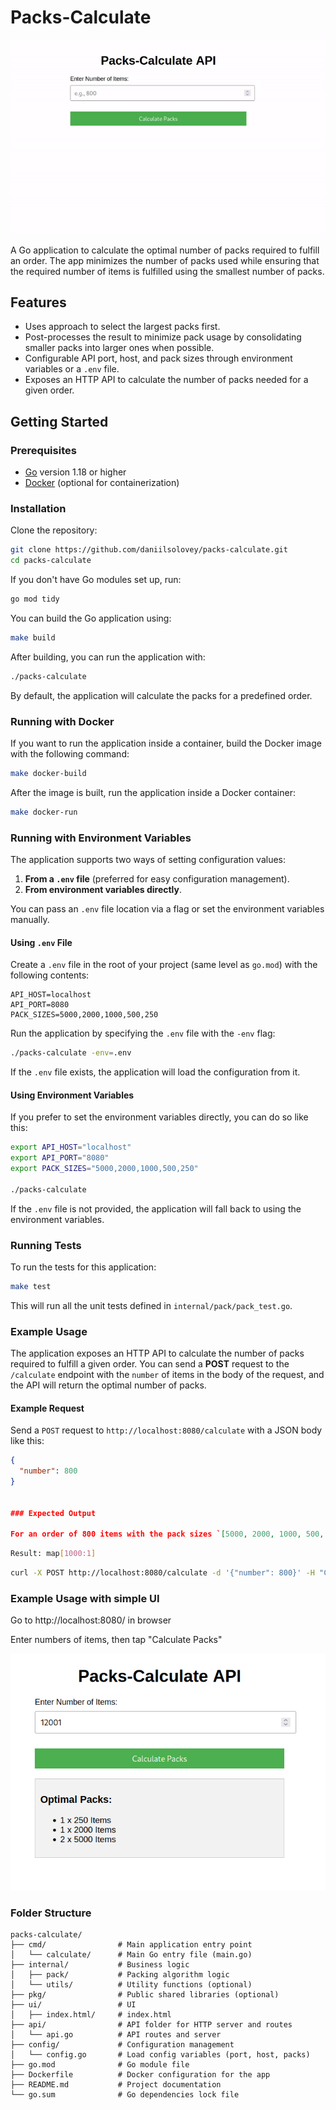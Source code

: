 
# Packs-Calculate


![alt text](images/packs-calculate.gif)


A Go application to calculate the optimal number of packs required to fulfill an order. The app minimizes the number of packs used while ensuring that the required number of items is fulfilled using the smallest number of packs.

## Features

- Uses approach to select the largest packs first.
- Post-processes the result to minimize pack usage by consolidating smaller packs into larger ones when possible.
- Configurable API port, host, and pack sizes through environment variables or a `.env` file.
- Exposes an HTTP API to calculate the number of packs needed for a given order.

## Getting Started

### Prerequisites

- [Go](https://golang.org/dl/) version 1.18 or higher
- [Docker](https://www.docker.com/products/docker-desktop) (optional for containerization)

### Installation

Clone the repository:

```bash
git clone https://github.com/daniilsolovey/packs-calculate.git
cd packs-calculate
```

If you don't have Go modules set up, run:

```bash
go mod tidy
```

You can build the Go application using:

```bash
make build
```

After building, you can run the application with:

```bash
./packs-calculate
```

By default, the application will calculate the packs for a predefined order.

### Running with Docker

If you want to run the application inside a container, build the Docker image with the following command:

```bash
make docker-build
```

After the image is built, run the application inside a Docker container:

```bash
make docker-run
```

### Running with Environment Variables

The application supports two ways of setting configuration values:

1. **From a `.env` file** (preferred for easy configuration management).
2. **From environment variables directly**.

You can pass an `.env` file location via a flag or set the environment variables manually.

#### Using `.env` File

Create a `.env` file in the root of your project (same level as `go.mod`) with the following contents:

```
API_HOST=localhost
API_PORT=8080
PACK_SIZES=5000,2000,1000,500,250
```

Run the application by specifying the `.env` file with the `-env` flag:

```bash
./packs-calculate -env=.env
```

If the `.env` file exists, the application will load the configuration from it.

#### Using Environment Variables

If you prefer to set the environment variables directly, you can do so like this:

```bash
export API_HOST="localhost"
export API_PORT="8080"
export PACK_SIZES="5000,2000,1000,500,250"

./packs-calculate
```

If the `.env` file is not provided, the application will fall back to using the environment variables.

### Running Tests

To run the tests for this application:

```bash
make test
```

This will run all the unit tests defined in `internal/pack/pack_test.go`.

### Example Usage

The application exposes an HTTP API to calculate the number of packs required to fulfill a given order. You can send a **POST** request to the `/calculate` endpoint with the `number` of items in the body of the request, and the API will return the optimal number of packs.

#### Example Request

Send a `POST` request to `http://localhost:8080/calculate` with a JSON body like this:

```json
{
  "number": 800
}


### Expected Output

For an order of 800 items with the pack sizes `[5000, 2000, 1000, 500, 250]`, the expected output will be:
```


```bash
Result: map[1000:1]
```

```bash
curl -X POST http://localhost:8080/calculate -d '{"number": 800}' -H "Content-Type: application/json"

```

### Example Usage with simple UI

Go to http://localhost:8080/ in browser

Enter numbers of items, then tap "Calculate Packs"

![alt text](images/packs-calculate.png)



### Folder Structure

```
packs-calculate/
├── cmd/                # Main application entry point
│   └── calculate/      # Main Go entry file (main.go)
├── internal/           # Business logic
│   ├── pack/           # Packing algorithm logic
│   └── utils/          # Utility functions (optional)
├── pkg/                # Public shared libraries (optional)
├── ui/                 # UI
│   ├── index.html/     # index.html
├── api/                # API folder for HTTP server and routes
│   └── api.go          # API routes and server
├── config/             # Configuration management
│   └── config.go       # Load config variables (port, host, packs)
├── go.mod              # Go module file
├── Dockerfile          # Docker configuration for the app
├── README.md           # Project documentation
└── go.sum              # Go dependencies lock file
```
